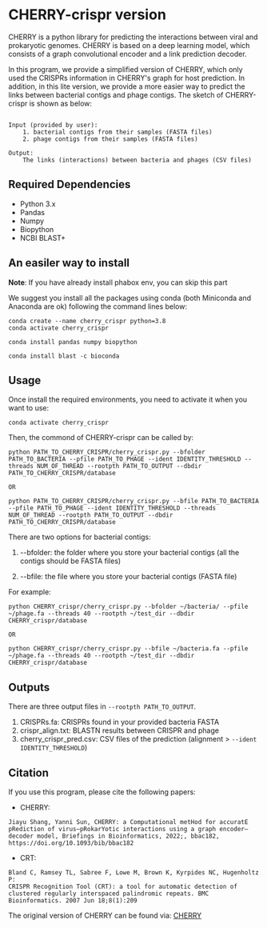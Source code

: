 # CHERRY-crispr version


CHERRY is a python library for predicting the interactions between viral and prokaryotic genomes. CHERRY is based on a deep learning model, which consists of a graph convolutional encoder and a link prediction decoder.


In this program, we provide a simplified version of CHERRY, which only used the CRISPRs information in CHERRY's graph for host prediction. In addition, in this lite version, we provide a more easier way to predict the links between bacterial contigs and phage contigs. The sketch of CHERRY-crispr is shown as below:


```

Input (provided by user):
    1. bacterial contigs from their samples (FASTA files)
    2. phage contigs from their samples (FASTA files)

Output:
    The links (interactions) between bacteria and phages (CSV files)
```


## Required Dependencies

* Python 3.x
* Pandas
* Numpy
* Biopython
* NCBI BLAST+

## An easiler way to install

**Note**: If you have already install phabox env, you can skip this part

We suggest you install all the packages using conda (both Miniconda and Anaconda are ok) following the command lines below:

```
conda create --name cherry_crispr python=3.8
conda activate cherry_crispr

conda install pandas numpy biopython

conda install blast -c bioconda
```

## Usage

Once install the required environments, you need to activate it when you want to use:

```
conda activate cherry_crispr
```

Then, the commond of CHERRY-crispr can be called by:


```
python PATH_TO_CHERRY_CRISPR/cherry_crispr.py --bfolder PATH_TO_BACTERIA --pfile PATH_TO_PHAGE --ident IDENTITY_THRESHOLD --threads NUM_OF_THREAD --rootpth PATH_TO_OUTPUT --dbdir PATH_TO_CHERRY_CRISPR/database

OR

python PATH_TO_CHERRY_CRISPR/cherry_crispr.py --bfile PATH_TO_BACTERIA --pfile PATH_TO_PHAGE --ident IDENTITY_THRESHOLD --threads NUM_OF_THREAD --rootpth PATH_TO_OUTPUT --dbdir PATH_TO_CHERRY_CRISPR/database

```

There are two options for bacterial contigs:

1. --bfolder: the folder where you store your bacterial contigs (all the contigs should be FASTA files)

2. --bfile: the file where you store your bacterial contigs (FASTA file)


For example:

```
python CHERRY_crispr/cherry_crispr.py --bfolder ~/bacteria/ --pfile ~/phage.fa --threads 40 --rootpth ~/test_dir --dbdir CHERRY_crispr/database

OR

python CHERRY_crispr/cherry_crispr.py --bfile ~/bacteria.fa --pfile ~/phage.fa --threads 40 --rootpth ~/test_dir --dbdir CHERRY_crispr/database

```

## Outputs

There are three output files in `--rootpth PATH_TO_OUTPUT`.

1. CRISPRs.fa: CRISPRs found in your provided bacteria FASTA
2. crispr_align.txt: BLASTN results between CRISPR and phage
3. cherry_crispr_pred.csv: CSV files of the prediction (alignment > `--ident IDENTITY_THRESHOLD`)



## Citation
If you use this program, please cite the following papers:

* CHERRY:
```
Jiayu Shang, Yanni Sun, CHERRY: a Computational metHod for accuratE pRediction of virus–pRokarYotic interactions using a graph encoder–decoder model, Briefings in Bioinformatics, 2022;, bbac182, https://doi.org/10.1093/bib/bbac182
```

* CRT:
```
Bland C, Ramsey TL, Sabree F, Lowe M, Brown K, Kyrpides NC, Hugenholtz P:
CRISPR Recognition Tool (CRT): a tool for automatic detection of clustered regularly interspaced palindromic repeats. BMC Bioinformatics. 2007 Jun 18;8(1):209
```

The original version of CHERRY can be found via: [CHERRY](https://github.com/KennthShang/CHERRY)

